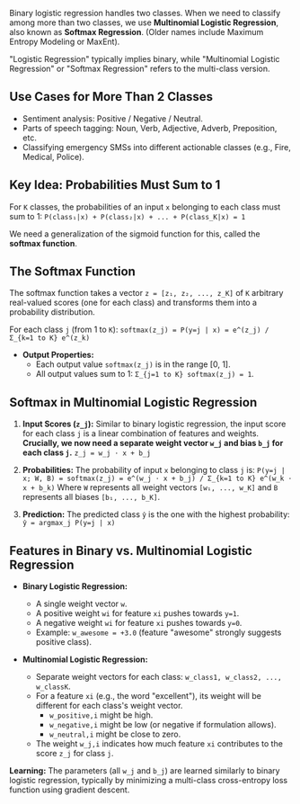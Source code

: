 Binary logistic regression handles two classes. When we need to classify among more than two classes, we use **Multinomial Logistic Regression**, also known as **Softmax Regression**.
(Older names include Maximum Entropy Modeling or MaxEnt).

"Logistic Regression" typically implies binary, while "Multinomial Logistic Regression" or "Softmax Regression" refers to the multi-class version.

## Use Cases for More Than 2 Classes

*   Sentiment analysis: Positive / Negative / Neutral.
*   Parts of speech tagging: Noun, Verb, Adjective, Adverb, Preposition, etc.
*   Classifying emergency SMSs into different actionable classes (e.g., Fire, Medical, Police).

## Key Idea: Probabilities Must Sum to 1

For `K` classes, the probabilities of an input `x` belonging to each class must sum to 1:
`P(class₁|x) + P(class₂|x) + ... + P(class_K|x) = 1`

We need a generalization of the sigmoid function for this, called the **softmax function**.

## The Softmax Function

The softmax function takes a vector `z = [z₁, z₂, ..., z_K]` of `K` arbitrary real-valued scores (one for each class) and transforms them into a probability distribution.

For each class `j` (from 1 to `K`):
`softmax(z_j) = P(y=j | x) = e^(z_j) / Σ_{k=1 to K} e^(z_k)`

*   **Output Properties:**
    *   Each output value `softmax(z_j)` is in the range [0, 1].
    *   All output values sum to 1: `Σ_{j=1 to K} softmax(z_j) = 1`.

## Softmax in Multinomial Logistic Regression

1.  **Input Scores (`z_j`):**
    Similar to binary logistic regression, the input score for each class `j` is a linear combination of features and weights.
    **Crucially, we now need a separate weight vector `w_j` and bias `b_j` for each class `j`.**
    `z_j = w_j ⋅ x + b_j`

2.  **Probabilities:**
    The probability of input `x` belonging to class `j` is:
    `P(y=j | x; W, B) = softmax(z_j) = e^(w_j ⋅ x + b_j) / Σ_{k=1 to K} e^(w_k ⋅ x + b_k)`
    Where `W` represents all weight vectors `[w₁, ..., w_K]` and `B` represents all biases `[b₁, ..., b_K]`.

3.  **Prediction:**
    The predicted class `ŷ` is the one with the highest probability:
    `ŷ = argmax_j P(y=j | x)`

## Features in Binary vs. Multinomial Logistic Regression

*   **Binary Logistic Regression:**
    *   A single weight vector `w`.
    *   A positive weight `wi` for feature `xi` pushes towards `y=1`.
    *   A negative weight `wi` for feature `xi` pushes towards `y=0`.
    *   Example: `w_awesome = +3.0` (feature "awesome" strongly suggests positive class).

*   **Multinomial Logistic Regression:**
    *   Separate weight vectors for each class: `w_class1, w_class2, ..., w_classK`.
    *   For a feature `xi` (e.g., the word "excellent"), its weight will be different for each class's weight vector.
        *   `w_positive,i` might be high.
        *   `w_negative,i` might be low (or negative if formulation allows).
        *   `w_neutral,i` might be close to zero.
    *   The weight `w_j,i` indicates how much feature `xi` contributes to the score `z_j` for class `j`.

**Learning:** The parameters (all `w_j` and `b_j`) are learned similarly to binary logistic regression, typically by minimizing a multi-class cross-entropy loss function using gradient descent.